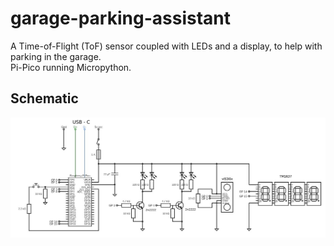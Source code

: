 
# garage-parking-assistant         

A Time-of-Flight (ToF) sensor coupled with LEDs and a display, to help with parking in the garage.  
Pi-Pico running Micropython.  
  
## Schematic
![schematic.jpg](./schematic.jpg)
&nbsp;
